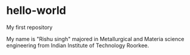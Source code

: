 # hello-world
My first repository

My name is "Rishu singh" majored in Metallurgical and Materia science engineering from Indian Institute of Technology Roorkee.
